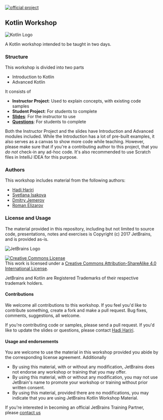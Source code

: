 [![official project](http://jb.gg/badges/official-plastic.svg)](https://confluence.jetbrains.com/display/ALL/JetBrains+on+GitHub)

## Kotlin Workshop

![Kotlin Logo](kotlinlogo.png)

A Kotlin workshop intended to be taught in two days. 

### Structure

This workshop is divided into two parts

* Introduction to Kotlin
* Advanced Kotlin

It consists of 

* **Instructor Project**: Used to explain concepts, with existing code samples
* **Student Project**: For students to complete
* **[Slides](https://docs.google.com/presentation/d/1zYWyDedyf0YhnLFF3TVpUqU3C8PKTuvR5P06L99MRn8/edit?usp=sharing)**: For the instructor to use 
* **[Questions](https://docs.google.com/document/d/1XO87ugZHS_gNyEXyoUbqK13bMYLaXWXfwKknNTkMf00/edit?usp=sharing)**: For students to complete


Both the Instructor Project and the slides have Introduction and Advanced modules included. While the Introduction 
has a lot of pre-built examples, it also serves as a canvas to show more code while teaching. However, please make sure that if you're 
a contributing author to this project, that you *do not* check-in any ad-hoc code. It's also recommended to use Scratch files in IntelliJ IDEA
for this purpose.

### Authors

This workshop includes material from the following authors:

* [Hadi Hariri](https://github.com/hhariri)
* [Svetlana Isakova](https://github.com/svtk)
* [Dmitry Jemerov](https://github.com/yole)
* [Roman Elizarov](https://github.com/elizarov)

### License and Usage

The material provided in this repository, including but not limited to source code, presentations, notes and exercises is Copyright (c) 2017 JetBrains, and is provided as-is. 

![JetBrains Logo](jetbrainslogo.png)

<a rel="license" href="http://creativecommons.org/licenses/by-sa/4.0/"><img alt="Creative Commons License" style="border-width:0" src="https://i.creativecommons.org/l/by-sa/4.0/88x31.png" /></a><br />This work is licensed under a <a rel="license" href="http://creativecommons.org/licenses/by-sa/4.0/">Creative Commons Attribution-ShareAlike 4.0 International License</a>.


JetBrains and Kotlin are Registered Trademarks of their respective trademark holders. 

#### Contributions

We welcome all contributions to this workshop. If you feel you'd like to contribute something, create a fork and make a pull request. Bug fixes, comments, suggestions, all welcome. 

If you're contributing code or samples, please send a pull request. If you'd like to update the slides or questions, please contact [Hadi Hariri](https://github.com/hhariri).  
#### Usage and endorsements 
 
You are welcome to use the material in this workshop provided you abide by the corresponding license agreement. Additionally 

* By using this material, with or without any modification, JetBrains does not endorse any workshop or training that you may offer.
* By using this material, with or without any modification, you may not use JetBrain's name to promote your workshop or training without prior written consent. 
* By using this material, provided there are no modifications, you may indicate that you are using JetBrains Kotlin Workshop Material.

If you're interested in becoming an official JetBrains Training Partner, please [contact us](https://www.jetbrains.com/company/partners/become_a_partner.html) 
